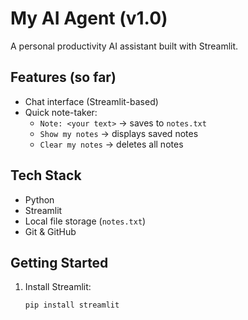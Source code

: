 # My AI Agent (v1.0)

A personal productivity AI assistant built with Streamlit.

##  Features (so far)
- Chat interface (Streamlit-based)
- Quick note-taker:
  - `Note: <your text>` → saves to `notes.txt`
  - `Show my notes` → displays saved notes
  - `Clear my notes` → deletes all notes

##  Tech Stack
- Python
- Streamlit
- Local file storage (`notes.txt`)
- Git & GitHub

##  Getting Started

1. Install Streamlit:
   ```bash
   pip install streamlit